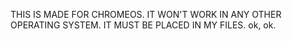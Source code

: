 THIS IS MADE FOR CHROMEOS. IT WON'T WORK IN ANY OTHER OPERATING SYSTEM. IT MUST BE PLACED IN MY FILES.
ok, ok.
